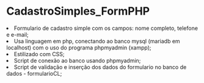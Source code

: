 # CadastroSimples_FormPHP
<li>Formulario de cadastro simple com os campos: nome completo, telefone e e-mail;<br>
<li> Usa linguagem em php, conectando ao banco mysql (mariadb em localhost) com o uso do programa phpmyadmin (xampp);<br>
<li>Estilizado com CSS;<br>
<li>Script de conexão ao banco usando phpmyadmin;<br>
<li>Script de validação e inserção dos dados do formulario no banco de dados - formularioCL;<br>
